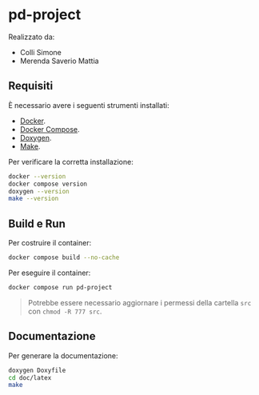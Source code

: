 # pd-project
Realizzato da:
- Colli Simone
- Merenda Saverio Mattia

## Requisiti
È necessario avere i seguenti strumenti installati:

-   [Docker](https://docs.docker.com/engine/install/).
-   [Docker Compose](https://docs.docker.com/compose/install/).
-   [Doxygen](https://doxygen.nl).
-   [Make](https://www.gnu.org/software/make/).

Per verificare la corretta installazione:

```bash
docker --version
docker compose version
doxygen --version
make --version
```

## Build e Run
Per costruire il container:

```bash
docker compose build --no-cache
```

Per eseguire il container:

```bash
docker compose run pd-project
```

> Potrebbe essere necessario aggiornare i permessi della cartella `src` con `chmod -R 777 src`.

## Documentazione
Per generare la documentazione:

```bash
doxygen Doxyfile
cd doc/latex
make
```
